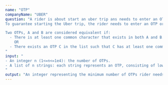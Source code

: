 ```yaml
---
name: "OTP"
companyName: "UBER"
question: "A rider is about start an uber trip ans needs to enter an OTP (One-Time Password) to initiate the ride. The exact OTP required is unknown to the rider, but they are provided with a list of strings of n non-empy OTPS, each consisting of lowercase English letters.
To guarantee starting the Uber trip, the rider needs to enter an OTP or any equivalent OTP correctly. Determine the minimum number of OTPs the rider must attempt to ensure they can start the trip, while minimizing the number of OTPs tried.

Two OTPs, A and B are considered equivalent if:
  - There is at least one common character that exists in both A and B.
    OR
  - There exists an OTP C in the list such that C has at least one common character with A and at least one common character with B.
"
input: "
- An integer n (1<=n<=1e4): the number of OTPs.
- A list of n strings: each string represents an OTP, consisting of lowercase English letters (a-z) with a maximum length of 50 letters.
"
output: "An integer representing the minimum number of OTPs rider needs to try for initiating the trip"
---
```

